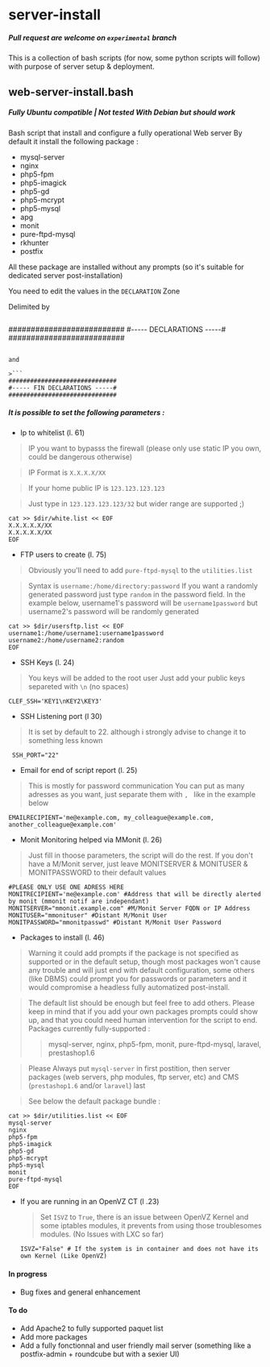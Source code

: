 # server-install
##### Pull request are welcome on `experimental` branch
This is a collection of bash scripts (for now, some python scripts will follow) with purpose of server setup & deployment.

## web-server-install.bash
##### Fully Ubuntu compatible | Not tested With Debian but should work
Bash script that install and configure a fully operational Web server
By default it install the following package :

- mysql-server
- nginx
- php5-fpm
- php5-imagick
- php5-gd
- php5-mcrypt
- php5-mysql
- apg
- monit
- pure-ftpd-mysql
- rkhunter
- postfix

All these package are installed without any prompts (so it's suitable for dedicated server post-installation)

You need to edit the values in the `DECLARATION` Zone

Delimited by
>```
##########################
#----- DECLARATIONS -----#
##########################
```

and

>```
##############################
#----- FIN DECLARATIONS -----#
##############################
```

##### It is possible to set the following parameters :
- Ip to whitelist (l. 61)
 >IP you want to bypasss the firewall (please only use static IP you own, could be dangerous otherwise)

 >IP Format is `X.X.X.X/XX`

 >If your home public IP is `123.123.123.123`

 >Just type in `123.123.123.123/32` but wider range are supported ;)
 >
```shell
cat >> $dir/white.list << EOF
X.X.X.X.X/XX
X.X.X.X.X/XX
EOF
```

- FTP users to create (l. 75)
 >Obviously you'll need to add `pure-ftpd-mysql` to the `utilities.list`

 >Syntax is `username:/home/directory:password`
If you want a randomly generated password just type `random` in the password field.
>In the example below, username1's password will be `username1password`
but username2's password will be randomly generated
>
```shell
cat >> $dir/usersftp.list << EOF
username1:/home/username1:username1password
username2:/home/username2:random
EOF
```

- SSH Keys (l. 24)
 >You keys will be added to the root user
 >Just add your public keys separeted with `\n` (no spaces)
```shell
CLEF_SSH='KEY1\nKEY2\KEY3'
```

- SSH Listening port (l 30)
 > It is set by default to 22. although i strongly advise to change it to something less known
 >
```shell
 SSH_PORT="22"
 ```

- Email for end of script report (l. 25)
 > This is mostly for password communication
 > You can put as many adresses as you want, just separate them with `, ` like in the example below
 ```shell
 EMAILRECIPIENT='me@example.com, my_colleague@example.com, another_colleague@example.com'
 ```

- Monit Monitoring helped via MMonit (l. 26)

 >Just fill in thoose parameters, the script will do the rest.
If you don't have a M/Monit server, just leave  MONITSERVER & MONITUSER & MONITPASSWORD to their default values

 >
 ```shell
#PLEASE ONLY USE ONE ADRESS HERE
MONITRECIPIENT='me@example.com' #Address that will be directly alerted by monit (mmonit notif are independant)
MONITSERVER="mmonit.example.com" #M/Monit Server FQDN or IP Address
MONITUSER="mmonituser" #Distant M/Monit User
MONITPASSWORD="mmonitpasswd" #Distant M/Monit User Password
```

- Packages to install (l. 46)

 >Warning it could add prompts if the package is not specified as supported or in the default setup, though most packages won't cause any trouble and will just end with default configuration, some others (like DBMS) could prompt you for passwords or parameters and it would compromise a headless fully automatized post-install.

 >The default list should be enough but feel free to add others. Please keep in mind that if you add your own packages prompts could show up, and that you could need human intervention for the script to end.
 >Packages currently fully-supported :
 >>mysql-server, nginx, php5-fpm, monit, pure-ftpd-mysql, laravel, prestashop1.6

 >Please Always put `mysql-server`  in first postition, then server packages (web servers, php modules, ftp server, etc) and CMS (`prestashop1.6` and/or `laravel`) last

 >See below the default package bundle :

 >
 ```shell
cat >> $dir/utilities.list << EOF
mysql-server
nginx
php5-fpm
php5-imagick
php5-gd
php5-mcrypt
php5-mysql
monit
pure-ftpd-mysql
EOF
```

- If you are running in an OpenVZ CT (l .23)
  > Set `ISVZ` to `True`, there is an issue between OpenVZ Kernel and some iptables modules, it prevents from using those troublesomes modules. (No Issues with LXC so far)
  ```shell
  ISVZ="False" # If the system is in container and does not have its own Kernel (Like OpenVZ)
  ```

#### In progress

- Bug fixes and general enhancement

#### To do

- Add Apache2 to fully supported paquet list
- Add more packages
- Add a fully fonctionnal and user friendly mail server (something like a postfix-admin + roundcube but with a sexier UI)
